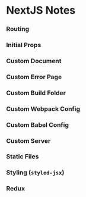 # NextJS Notes

### Routing

### Initial Props

### Custom Document

### Custom Error Page

### Custom Build Folder

### Custom Webpack Config

### Custom Babel Config

### Custom Server

### Static Files

### Styling (`styled-jsx`)

### Redux
